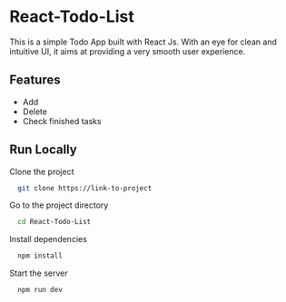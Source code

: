 
# React-Todo-List

This is a simple Todo App built with React Js.
With an eye for clean and intuitive UI, it aims at providing a very smooth user experience.

## Features

- Add
- Delete
- Check finished tasks


## Run Locally

Clone the project

```bash
  git clone https://link-to-project
```

Go to the project directory

```bash
  cd React-Todo-List
```

Install dependencies

```bash
  npm install
```

Start the server

```bash
  npm run dev
```

